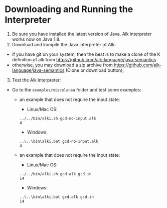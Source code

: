 # Downloading and Running the Interpreter

1. Be sure you have installed the latest version of Java. Alk interpreter works now on Java 1.8.
2. Download and kompile the Java interpreter of Alk:
* if you have git on your system, then the best is to make a clone of the K definition of alk from https://github.com/alk-language/java-semantics
* otherwise, you may download a zip archive from https://github.com/alk-language/java-semantics (Clone or download button);
3. Test the Alk interpreter:
* Go to the `examples/miscelanea` folder and test some examples:

  * an example that does not require the input state:

    * Linux/Mac OS:
    ```
    ../../bin/alki.sh gcd-no-input.alk
    4
    ```
    * Windows:
    ```
    ..\..\bin\alki.bat gcd-no-input.alk
    4
    ```
  * an example that does not require the input state:
    * Linux/Mac OS:
    ```
    ../../bin/alki.sh gcd.alk gcd.in
    14
    ```
    * Windows:
    ```
    ..\..\bin\alki.bat gcd.alk gcd.in
    14
    ```

